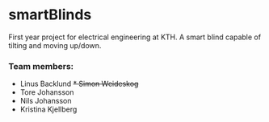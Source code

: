 # smartBlinds
First year project for electrical engineering at KTH. A smart blind capable of tilting and moving up/down.

### Team members:

* Linus Backlund
~~* Simon Weideskog~~
* Tore Johansson
* Nils Johansson
* Kristina Kjellberg
